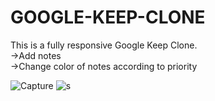 # GOOGLE-KEEP-CLONE
This is a fully responsive Google Keep Clone.
<br>
<h>->Add notes</h><br>
 <h>->Change color of notes according to priority</h>

![Capture](https://user-images.githubusercontent.com/44711728/120516533-1ad89880-c3ed-11eb-9b50-d8bf1db81653.PNG)
![s](https://user-images.githubusercontent.com/44711728/120516540-1ca25c00-c3ed-11eb-8f73-c43c496b2e19.PNG)
